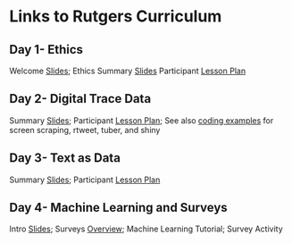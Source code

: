 # Links to Rutgers Curriculum


## Day 1- Ethics
Welcome [Slides](https://docs.google.com/presentation/d/1cbgMv9rj778X-U0R1M4st-MYEf0UK5A9NA61ytNLk0Y/edit?usp=sharing); Ethics Summary [Slides](https://docs.google.com/presentation/d/1ZTszDTgw-ySFoWuDWnMYhpmF_Ncn9yxlo1RMzi1V_EQ/edit?usp=sharing)
Participant [Lesson Plan](https://docs.google.com/document/d/1WKAbKqmgKTMndPkTWb3KlstPfHItxnNTM5BRWe5c4yM/edit?usp=sharing)

## Day 2- Digital Trace Data
Summary [Slides](https://docs.google.com/presentation/d/1thXlkDgBd_MptJD8AGq8C2rI0lkU6V5O4oJ66JLUtBY/edit?usp=sharing); Participant [Lesson Plan](https://docs.google.com/document/d/1AIe8RawYsu02SeByzslayjdWO69-bi45yxZBbXLrAtw/edit?usp=sharing); 
See also [coding examples](https://drive.google.com/drive/folders/1qLE91Upx8whd9GFJ6PcCj405bLYrnEw0?usp=sharing) for screen scraping, rtweet, tuber, and shiny 

## Day 3- Text as Data
Summary [Slides](https://docs.google.com/presentation/d/1rLe9LYK8wq-DsME3BtU2qDutEVWXeEIn9Bd_yjetwlU/edit?usp=sharing); 
Participant [Lesson Plan](https://docs.google.com/document/d/1SMCulQDz36mXIKA8dz3sStuGpXrgPsZ2IEE8i4TApUo/edit?usp=sharing)

## Day 4- Machine Learning and Surveys
Intro [Slides](https://docs.google.com/presentation/d/1VHZbCX3h3SHTYUEJlDYOde2NE5Ic0MTe2E-9-m0LYxM/edit?usp=sharing); Surveys [Overview](https://docs.google.com/presentation/d/1wPISO1r3Y81VfkoWXomH1v5FIMjkTQ4Y6VIByvs6sNQ/edit?usp=sharing); Machine Learning Tutorial; Survey Activity
